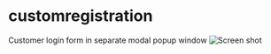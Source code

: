 # customregistration
Customer login form in separate modal popup window
![Screen shot](http://dmytropoperechnyy.com/wp-content/uploads/2021/06/customer_login_popup_modal.png)
